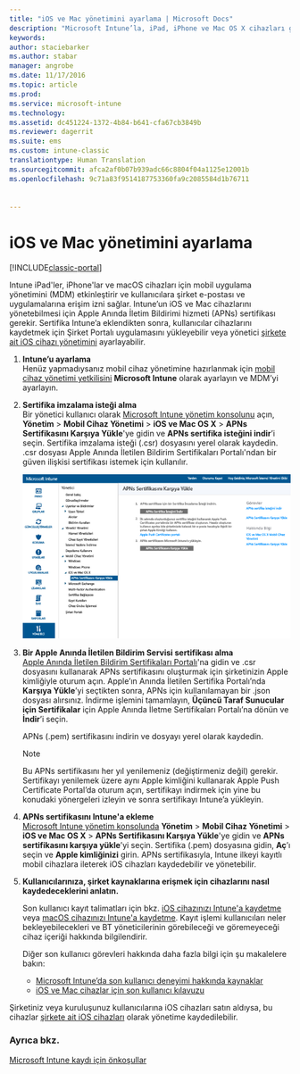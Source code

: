 ```yaml
---
title: "iOS ve Mac yönetimini ayarlama | Microsoft Docs"
description: "Microsoft Intune’la, iPad, iPhone ve Mac OS X cihazları gibi iOS cihazlarınız için mobil uygulama yönetimini (MDM) etkinleştirin."
keywords: 
author: staciebarker
ms.author: stabar
manager: angrobe
ms.date: 11/17/2016
ms.topic: article
ms.prod: 
ms.service: microsoft-intune
ms.technology: 
ms.assetid: dc451224-1372-4b84-b641-cfa67cb3849b
ms.reviewer: dagerrit
ms.suite: ems
ms.custom: intune-classic
translationtype: Human Translation
ms.sourcegitcommit: afca2af0b07b939adc66c8804f04a1125e12001b
ms.openlocfilehash: 9c71a83f9514187753360fa9c2085584d1b76711


---
```


# <a name="set-up-ios-and-mac-device-management"></a>iOS ve Mac yönetimini ayarlama

[!INCLUDE[classic-portal](../includes/classic-portal.md)]

Intune iPad'ler, iPhone'lar ve macOS cihazları için mobil uygulama yönetimini (MDM) etkinleştirir ve kullanıcılara şirket e-postası ve uygulamalarına erişim izni sağlar. Intune’un iOS ve Mac cihazlarını yönetebilmesi için Apple Anında İletim Bildirimi hizmeti (APNs) sertifikası gerekir. Sertifika Intune’a eklendikten sonra, kullanıcılar cihazlarını kaydetmek için Şirket Portalı uygulamasını yükleyebilir veya yönetici [şirkete ait iOS cihazı yönetimini](enroll-corporate-owned-ios-devices-in-microsoft-intune.md) ayarlayabilir.

1.  **Intune’u ayarlama**<br>
    Henüz yapmadıysanız mobil cihaz yönetimine hazırlanmak için [mobil cihaz yönetimi yetkilisini](prerequisites-for-enrollment.md#step-2-set-mdm-authority) **Microsoft Intune** olarak ayarlayın ve MDM’yi ayarlayın.

2.  **Sertifika imzalama isteği alma**<br>
    Bir yönetici kullanıcı olarak [Microsoft Intune yönetim konsolunu](http://manage.microsoft.com) açın, **Yönetim** &gt; **Mobil Cihaz Yönetimi** &gt; **iOS ve Mac OS X** &gt; **APNs Sertifikasını Karşıya Yükle**'ye gidin ve **APNs sertifika isteğini indir**’i seçin. Sertifika imzalama isteği (.csr) dosyasını yerel olarak kaydedin. .csr dosyası Apple Anında İletilen Bildirim Sertifikaları Portalı'ndan bir güven ilişkisi sertifikası istemek için kullanılır.

    ![APNs sertifikasını karşıya yükle iletişim kutusu](../media/Intune-iOS-enrollment-with-apns.png)

3.  **Bir Apple Anında İletilen Bildirim Servisi sertifikası alma**<br>
    [Apple Anında İletilen Bildirim Sertifikaları Portalı](http://go.microsoft.com/fwlink/?LinkId=269844)'na gidin ve .csr dosyasını kullanarak APNs sertifikasını oluşturmak için şirketinizin Apple kimliğiyle oturum açın. Apple’ın Anında İletilen Sertifika Portalı’nda **Karşıya Yükle**’yi seçtikten sonra, APNs için kullanılamayan bir .json dosyası alırsınız. İndirme işlemini tamamlayın, **Üçüncü Taraf Sunucular için Sertifikalar** için Apple Anında İletme Sertifikaları Portalı’na dönün ve **İndir**’i seçin.

    APNs (.pem) sertifikasını indirin ve dosyayı yerel olarak kaydedin.

    > [!NOTE]
    > Bu APNs sertifikasını her yıl yenilemeniz (değiştirmeniz değil) gerekir. Sertifikayı yenilemek üzere aynı Apple kimliğini kullanarak Apple Push Certificate Portal’da oturum açın, sertifikayı indirmek için yine bu konudaki yönergeleri izleyin ve sonra sertifikayı Intune’a yükleyin.

4.  **APNs sertifikasını Intune'a ekleme**<br>
    [Microsoft Intune yönetim konsolunda](http://manage.microsoft.com) **Yönetim** &gt; **Mobil Cihaz Yönetimi** &gt; **iOS ve Mac OS X** &gt; **APNs Sertifikasını Karşıya Yükle**'ye gidin ve **APNs sertifikasını karşıya yükle**’yi seçin. Sertifika (.pem) dosyasına gidin, **Aç**’ı seçin ve **Apple kimliğinizi** girin. APNs sertifikasıyla, Intune ilkeyi kayıtlı mobil cihazlara ileterek iOS cihazları kaydedebilir ve yönetebilir.

5.  **Kullanıcılarınıza, şirket kaynaklarına erişmek için cihazlarını nasıl kaydedeceklerini anlatın.**

    Son kullanıcı kayıt talimatları için bkz. [iOS cihazınızı Intune'a kaydetme](../enduser/enroll-your-device-in-intune-ios.md) veya [macOS cihazınızı Intune'a kaydetme](../enduser/enroll-your-device-in-intune-macos.md). Kayıt işlemi kullanıcıları neler bekleyebilecekleri ve BT yöneticilerinin görebileceği ve göremeyeceği cihaz içeriği hakkında bilgilendirir.

    Diğer son kullanıcı görevleri hakkında daha fazla bilgi için şu makalelere bakın:
    - [Microsoft Intune’da son kullanıcı deneyimi hakkında kaynaklar](how-to-educate-your-end-users-about-microsoft-intune.md)
    - [iOS ve Mac cihazlar için son kullanıcı kılavuzu](../enduser/using-your-ios-or-macOS-device-with-intune.md)

Şirketiniz veya kuruluşunuz kullanıcılarına iOS cihazları satın aldıysa, bu cihazlar [şirkete ait iOS cihazları](enroll-corporate-owned-ios-devices-in-microsoft-intune.md) olarak yönetime kaydedilebilir.

### <a name="see-also"></a>Ayrıca bkz.
[Microsoft Intune kaydı için önkoşullar](prerequisites-for-enrollment.md)



<!--HONumber=Feb17_HO3-->


